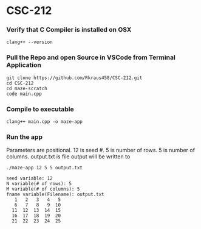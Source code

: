 # CSC-212

### Verify that C Compiler is installed on OSX
```
clang++ --version
```


### Pull the Repo and open Source in VSCode from Terminal Application
```
git clone https://github.com/Rkraus458/CSC-212.git
cd CSC-212
cd maze-scratch
code main.cpp
```

### Compile to executable
```
clang++ main.cpp -o maze-app
```
### Run the app

Parameters are positional. 12 is seed #. 5 is number of rows. 5 is number of columns. output.txt is file output will be written to

```
./maze-app 12 5 5 output.txt

seed variable: 12
N variable(# of rows): 5
M variable(# of columns): 5
fname variable(Filename): output.txt
   1   2   3   4   5
   6   7   8   9  10
  11  12  13  14  15
  16  17  18  19  20
  21  22  23  24  25
```
